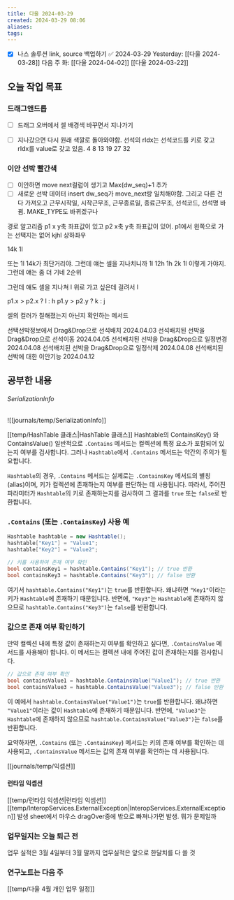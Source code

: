 ```yaml
---
title: 다울 2024-03-29
created: 2024-03-29 08:06
aliases: 
tags:
---
```

- [x] 나스 솔루션 link, source 백업하기 ✅ 2024-03-29
Yesterday: [[다울 2024-03-28]]
다음 주 화: [[다울 2024-04-02]]
[[다울 2024-03-22]]
## 오늘 작업 목표
### 드래그앤드롭
- [ ] 드래그 오버에서 셀 배경색 바꾸면서 지나가기
- [ ] 지나갔으면 다시 원래 색깔로 돌아와야함.
선석의 rIdx는 선석코드를 키로 갖고 rIdx를 value로 갖고 있음.
4
8
13
19
27
32


### 이안 선박 빨간색
- [ ] 이안하면 move next컬럼이 생기고 Max(dw_seq)+1 추가
- [ ] 새로운 선박 데이터 insert dw_seq가 move_next랑 일치해야함. 그리고 다른 건 다 가져오고 근무시작일, 시작근무조, 근무종료일, 종료근무조, 선석코드, 선석명 바뀜. MAKE_TYPE도 바뀌겠구나

경로 알고리즘
p1 x y축 좌표값이 있고 p2 x축 y축 좌표값이 있어.
p1에서 왼쪽으로 가는 선택지는 없어
kjhl 상하좌우

14k 1l

또는 1l 14k가 최단거리야. 그런데 얘는 셀을 지나치니까
1l 12h 1h 2k 1l 이렇게 가야지. 그런데 얘는 좀 더 기네 2순위

그런데 얘도 셀을 지나쳐
l 위로 가고 싶은데 걸려서 l 

p1.x > p2.x ? l : h
p1.y > p2.y ? k : j

셀의 컬러가 칠해졌는지 아닌지 확인하는 메서드

선택선박정보에서 Drag&Drop으로 선석배치	2024.04.03
선석배치된 선박을 Drag&Drop으로 선석이동	2024.04.05
선석배치된 선박을 Drag&Drop으로 일정변경	2024.04.08
선석배치된 선박을 Drag&Drop으로 일정삭제	2024.04.08
선석배치된 선박에 대한 이안기능	2024.04.12


## 공부한 내용
###### SerializationInfo
![[journals/temp/SerializationInfo]]

[[temp/HashTable 클래스|HashTable 클래스]]
Hashtable의 ContainsKey() 와 ContainsValue()
일반적으로 `.Contains` 메서드는 
컬렉션에 특정 요소가 포함되어 있는지 여부를 검사합니다. 
그러나 `Hashtable`에서 `.Contains` 메서드는 약간의 주의가 필요합니다. 

`Hashtable`의 경우, `.Contains` 메서드는 실제로는 `.ContainsKey` 메서드의 별칭(alias)이며, 
키가 컬렉션에 존재하는지 여부를 판단하는 데 사용됩니다. 
따라서, 주어진 파라미터가 `Hashtable`의 키로 존재하는지를 검사하여 그 결과를 `true` 또는 `false`로 반환합니다.

### `.Contains` (또는 `.ContainsKey`) 사용 예

```csharp
Hashtable hashtable = new Hashtable();
hashtable["Key1"] = "Value1";
hashtable["Key2"] = "Value2";

// 키를 사용하여 존재 여부 확인
bool containsKey1 = hashtable.Contains("Key1"); // true 반환
bool containsKey3 = hashtable.Contains("Key3"); // false 반환
```

여기서 `hashtable.Contains("Key1")`는 `true`를 반환합니다. 왜냐하면 `"Key1"`이라는 키가 `Hashtable`에 존재하기 때문입니다. 반면에, `"Key3"`는 `Hashtable`에 존재하지 않으므로 `hashtable.Contains("Key3")`는 `false`를 반환합니다.

### 값으로 존재 여부 확인하기

만약 컬렉션 내에 특정 값이 존재하는지 여부를 확인하고 싶다면, `.ContainsValue` 메서드를 사용해야 합니다. 이 메서드는 컬렉션 내에 주어진 값이 존재하는지를 검사합니다.

```csharp
// 값으로 존재 여부 확인
bool containsValue1 = hashtable.ContainsValue("Value1"); // true 반환
bool containsValue3 = hashtable.ContainsValue("Value3"); // false 반환
```

이 예에서 `hashtable.ContainsValue("Value1")`는 `true`를 반환합니다. 
왜냐하면 `"Value1"`이라는 값이 `Hashtable`에 존재하기 때문입니다. 
반면에, `"Value3"`는 `Hashtable`에 존재하지 않으므로 `hashtable.ContainsValue("Value3")`는 `false`를 반환합니다.

요약하자면, `.Contains` (또는 `.ContainsKey`) 메서드는 키의 존재 여부를 확인하는 데 사용되고,
`.ContainsValue` 메서드는 값의 존재 여부를 확인하는 데 사용됩니다.


[[journals/temp/익셉션]]

#### 런타임 익셉션
[[temp/런타임 익셉션|런타임 익셉션]]
[[temp/InteropServices.ExternalException|InteropServices.ExternalException]] 발생
sheet에서 마우스 dragOver중에 밖으로 빠져나가면 발생. 뭐가 문제일까

### 업무일지는 오늘 퇴근 전
업무 실적은 3월 4일부터 3월 말까지
업무실적은 앞으로 한달치를 다 쓸 것

### 연구노트는 다음 주

[[temp/다울 4월 개인 업무 일정]]